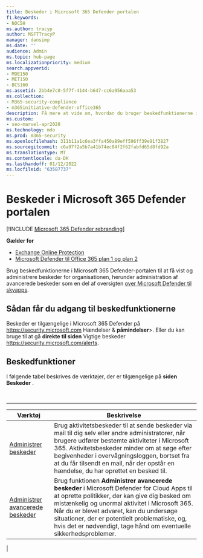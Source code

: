 ```yaml
---
title: Beskeder i Microsoft 365 Defender portalen
f1.keywords:
- NOCSH
ms.author: tracyp
author: MSFTTracyP
manager: dansimp
ms.date: ''
audience: Admin
ms.topic: hub-page
ms.localizationpriority: medium
search.appverid:
- MOE150
- MET150
- BCS160
ms.assetid: 2bb4e7c0-5f7f-4144-b647-cc6a956aaa53
ms.collection:
- M365-security-compliance
- m365initiative-defender-office365
description: Få mere at vide om, hvordan du bruger beskedfunktionerne i Microsoft 365 Defender til at få vist og administrere vigtige beskeder, herunder administration af avancerede beskeder.
ms.custom:
- seo-marvel-apr2020
ms.technology: mdo
ms.prod: m365-security
ms.openlocfilehash: 311b11a1c6ea3ffa450a89eff596ff39e91f3827
ms.sourcegitcommit: c6a97f2a5b7a41b74ec84f2f62fabfd65d8fd92a
ms.translationtype: MT
ms.contentlocale: da-DK
ms.lasthandoff: 01/12/2022
ms.locfileid: "63587737"
---
```

# <a name="alerts-in-the-microsoft-365-defender-portal"></a>Beskeder i Microsoft 365 Defender portalen

[!INCLUDE [Microsoft 365 Defender rebranding](../includes/microsoft-defender-for-office.md)]

**Gælder for**
- [Exchange Online Protection](exchange-online-protection-overview.md)
- [Microsoft Defender til Office 365 plan 1 og plan 2](defender-for-office-365.md)

Brug beskedfunktionerne i Microsoft 365 Defender-portalen til at få vist og administrere beskeder for organisationen, herunder administration af avancerede beskeder som en del af oversigten [over Microsoft Defender til skyapps](/cloud-app-security/what-is-cloud-app-security).

## <a name="how-to-get-to-the-alerts-features"></a>Sådan får du adgang til beskedfunktionerne

Beskeder er tilgængelige i Microsoft 365 Defender på <https://security.microsoft.com> Hændelser & **påmindelser**\>. Eller du kan bruge til at gå **direkte til siden** Vigtige beskeder <https://security.microsoft.com/alerts>.

## <a name="alerts-features"></a>Beskedfunktioner

I følgende tabel beskrives de værktøjer, der er tilgængelige på **siden Beskeder** .

<br>

****

|Værktøj|Beskrivelse|
|---|---|
|[Administrer beskeder](../../compliance/create-activity-alerts.md)|Brug aktivitetsbeskeder til at sende beskeder via mail til dig selv eller andre administratorer, når brugere udfører bestemte aktiviteter i Microsoft 365. Aktivitetsbeskeder minder om at søge efter begivenheder i overvågningsloggen, bortset fra at du får tilsendt en mail, når der opstår en hændelse, du har oprettet en besked til.|
|[Administrer avancerede beskeder](/cloud-app-security/what-is-cloud-app-security)|Brug funktionen **Administrer avancerede beskeder** i Microsoft Defender for Cloud Apps til at oprette politikker, der kan give dig besked om mistænkelig og unormal aktivitet i Microsoft 365. Når du er blevet advaret, kan du undersøge situationer, der er potentielt problematiske, og, hvis det er nødvendigt, tage hånd om eventuelle sikkerhedsproblemer.|
|
